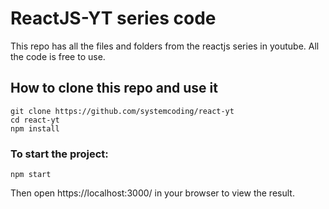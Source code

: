 # ReactJS-YT series code

This repo has all the files and folders from the reactjs series in youtube. All the code is free to use.

## How to clone this repo and use it

```
git clone https://github.com/systemcoding/react-yt
cd react-yt
npm install
```

### To start the project:

`npm start`

Then open https://localhost:3000/ in your browser to view the result.
